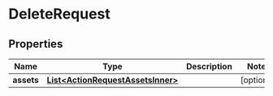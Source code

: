 

# DeleteRequest


## Properties

| Name | Type | Description | Notes |
|------------ | ------------- | ------------- | -------------|
|**assets** | [**List&lt;ActionRequestAssetsInner&gt;**](ActionRequestAssetsInner.md) |  |  [optional] |



